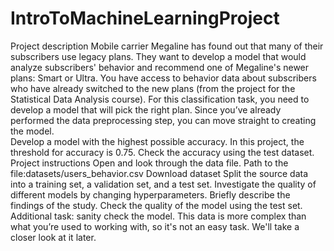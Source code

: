 # IntroToMachineLearningProject

Project description
Mobile carrier Megaline has found out that many of their subscribers use legacy plans. They want to develop a model that would analyze subscribers' behavior and recommend one of Megaline's newer plans: Smart or Ultra. 
You have access to behavior data about subscribers who have already switched to the new plans (from the project for the Statistical Data Analysis course). For this classification task, you need to develop a model that will pick the right plan. Since you’ve already performed the data preprocessing step, you can move straight to creating the model.  
Develop a model with the highest possible accuracy. In this project, the threshold for accuracy is 0.75. Check the accuracy using the test dataset.  
Project instructions
Open and look through the data file. Path to the file:datasets/users_behavior.csv Download dataset
Split the source data into a training set, a validation set, and a test set.
Investigate the quality of different models by changing hyperparameters. Briefly describe the findings of the study.
Check the quality of the model using the test set.
Additional task: sanity check the model. This data is more complex than what you’re used to working with, so it's not an easy task. We'll take a closer look at it later.
